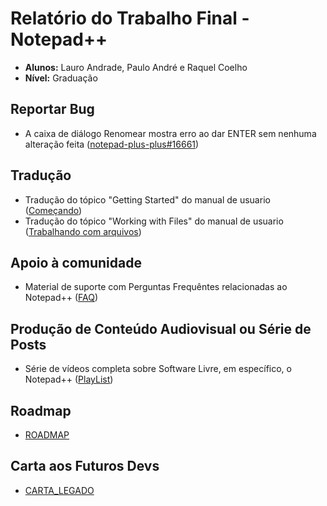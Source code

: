 # Relatório do Trabalho Final - Notepad++

- **Alunos:** Lauro Andrade, Paulo André e Raquel Coelho
- **Nível:** Graduação

## Reportar Bug
- A caixa de diálogo Renomear mostra erro ao dar ENTER sem nenhuma alteração feita ([notepad-plus-plus#16661](https://github.com/notepad-plus-plus/notepad-plus-plus/issues/16661))

## Tradução
- Tradução do tópico "Getting Started" do manual de usuario ([Começando](https://github.com/paulo16-bit/notepadpp-traducao-ptbr/blob/main/Come%C3%A7ando.pdf))
- Tradução do tópico "Working with Files" do manual de usuario ([Trabalhando com arquivos](https://github.com/paulo16-bit/notepadpp-traducao-ptbr/blob/main/TrabalhandoComArquivos.pdf))

## Apoio à comunidade
- Material de suporte com Perguntas Frequêntes relacionadas ao Notepad++ ([FAQ](https://github.com/paulo16-bit/notepadpp-guia-instalacao-ptbr))

## Produção de Conteúdo Audiovisual ou Série de Posts
- Série de vídeos completa sobre Software Livre, em específico, o Notepad++ ([PlayList](https://www.youtube.com/playlist?list=PLhMtrrT7iMHPcMJyGsL-BQVHGa3vTee_I))

## Roadmap
- [ROADMAP](ROADMAP.md)

## Carta aos Futuros Devs
- [CARTA_LEGADO](CARTA_LEGADO.md)


